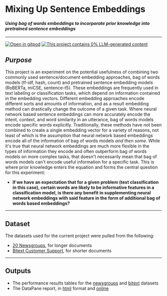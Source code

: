 # Mixing Up Sentence Embeddings
#### *Using bag of words embeddings to incorporate prior knowledge into pretrained sentence embeddings*

---

[![Open in gitpod](https://gitpod.io/button/open-in-gitpod.svg)](https://gitpod.io/#https://github.com/ryancahildebrandt/priors)
[![This project contains 0% LLM-generated content](https://brainmade.org/88x31-dark.png)](https://brainmade.org/)

## *Purpose*
This project is an experiment on the potential usefulness of combining two commonly used sentence/document embedding approaches, bag of words models (tf-idf, hash, count) and pretrained sentence embedding models (RoBERTa, miCSE, sentence-t5). These embeddings are frequently used in text labeling or classification tasks, which depend on information contained in the embedding vectors. Different embedding approaches encode different sorts and amounts of information, and as a result embedding method can drastically change the outcome of a given task. Where neural network based sentence embeddings can more accurately encode the intent, context, and word similarity in an utterance, bag of words models encode specific words explicitly. Traditionally, these methods have not been combined to create a single embedding vector for a variety of reasons, not least of which is the assumption that neural network based embeddings encode all of the information of bag of words models *and then some*. While it's true that neural network embeddings are much more flexible in the types of information they encode and often outperform bag of words models on more complex tasks, that doesn't necessarily mean that bag of words models can't encode useful information for a specific task.
This is where prior knowledge enters the equation and forms the central question for this experiment: 
- **If we have an expectation that for a given problem (text classification in this case), certain words are likely to be informative features in a classification model, is there any benefit in supplementing neural network embeddings with said feature in the form of additional bag of words based embeddings?**


---

## Dataset
The datasets used for the current project were pulled from the following: 
- [20 Newsgroups](https://scikit-learn.org/stable/modules/generated/sklearn.datasets.fetch_20newsgroups.html#sklearn.datasets.fetch_20newsgroups), for longer documents
- [Bitext Customer Support](https://www.kaggle.com/datasets/bitext/training-dataset-for-chatbotsvirtual-assistants), for shorter documents

---

## Outputs
- The performance results tables for the [newsgroups](./outputs/pivot_ng.csv) and [bitext](./outputs/pivot_bt.csv) datasets
- The DataPane report, in [html](./outputs/report.html) format and [online](https://cloud.datapane.com/apps/O7vrX27/mixing-up-sentence-embeddings/)
